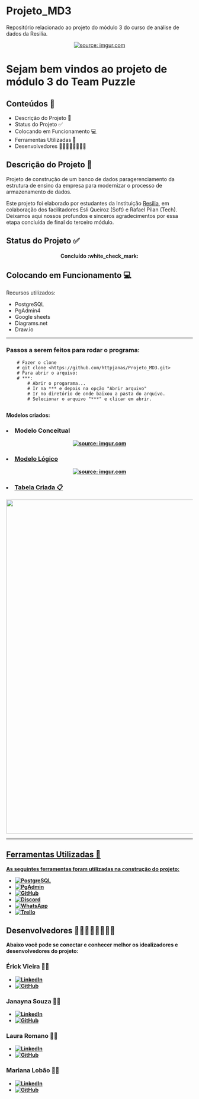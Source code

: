 # Projeto_MD3
Repositório relacionado ao projeto do módulo 3 do curso de análise de dados da Resilia. 
<div align="center">
<a href="https://imgur.com/nLSv2EB"><img src="https://i.imgur.com/nLSv2EB.png" title="source: imgur.com" /></a>
</div>

# <div> Sejam bem vindos ao projeto de módulo 3 do Team Puzzle</div>

## Conteúdos 📄
- Descrição do Projeto 📝
- Status do Projeto :white_check_mark:
- Colocando em Funcionamento 💻
- Ferramentas Utilizadas :toolbox:
- Desenvolvedores :woman_technologist::woman_technologist::woman_technologist::man_technologist:

## Descrição do Projeto 📝
Projeto de construção de um banco de dados paragerenciamento da estrutura de ensino da empresa para modernizar o processo de
armazenamento de dados.

Este projeto foi elaborado por estudantes da Instituição [Resilia](https://www.resilia.work/), em colaboração dos facilitadores Esli Queiroz (Soft) e Rafael Pilan (Tech). Deixamos aqui nossos profundos e sinceros agradecimentos por essa etapa concluída de final do terceiro módulo.

## Status do Projeto :white_check_mark: 

<div><h4 align = "center"> Concluído :white_check_mark: </h4></div>


## Colocando em Funcionamento 💻

Recursos utilizados:
- PostgreSQL
- PgAdmin4
- Google sheets
- Diagrams.net
- Draw.io

<hr>

### Passos a serem feitos para rodar o programa:
``` PgAdmin
    # Fazer o clone
    # git clone <https://github.com/httpjanas/Projeto_MD3.git>
    # Para abrir o arquivo:
    # ***:
        # Abrir o progarama...
        # Ir na *** e depois na opção "Abrir arquivo"
        # Ir no diretório de onde baixou a pasta do arquivo. 
        # Selecionar o arquivo "***" e clicar em abrir.
    
```
<b>Modelos criados:<b>
<h3><li> Modelo Conceitual </li></h3>
<div align ='center'>
<a href="https://imgur.com/xsdVRC6"><img src="https://i.imgur.com/xsdVRC6.png" title="source: imgur.com" />
</div>
<h3><li> Modelo Lógico </li></h3>
<div align ='center'>
<a href="https://imgur.com/xsdVRC6"><img src="https://i.imgur.com/xsdVRC6.png" title="source: imgur.com" />
</div>
<h3><li> Tabela Criada 📋 </li></h3>
<div align ='center'>
<img src = ** width='900px' />
</div>
<hr>

## Ferramentas Utilizadas :toolbox:
As seguintes ferramentas foram utilizadas na construção do projeto: 
- [![PostgreSQL](https://img.shields.io/twitter/url?label=PostgreSQL&logo=PostgreSQL&style=social&url=https%3A%2F%2Fpostgresql.com)](https://www.postgresql.org)
- [![PgAdmin](https://img.shields.io/twitter/url?label=PgAdmin&logo=PgAdmin&style=social&url=https%3A%2F%2Fpgadmin.com)](https://www.pgadmin.org)
- [![GitHub](https://img.shields.io/twitter/url?label=GitHub&logo=Github&style=social&url=https%3A%2F%2Fimg.shields.io%2Fendpoint%3Flabel%3DGitHub%26logo%3DGitHub%26style%3Dsocial%26url%3Dhttps%253A%252F%252Fi.pinimg.com%252F564x%252Fef%252Fff%252F7d%252Fefff7d5cb146fb3ca0f62b87bd641e4d.jpg)](https://github.com)
- [![Discord](https://img.shields.io/twitter/url?label=Discord&logo=Discord&style=social&url=https%3A%2F%2Fdiscord.com)](https://discord.com)
- [![WhatsApp](https://img.shields.io/twitter/url?label=WhatsApp&logo=WhatsApp&style=social&url=https%3A%2F%2Fwww.whatsapp.com)](https://www.whatsapp.com)
- [![Trello](https://img.shields.io/twitter/url?label=Trello&logo=Trello&style=social&url=https%3A%2F%2Fwww.trello.com)](https://trello.com)

## Desenvolvedores :woman_technologist::woman_technologist::woman_technologist::man_technologist:
Abaixo você pode se conectar e conhecer melhor os idealizadores e desenvolvedores do projeto:


### Érick Vieira :raising_hand_man:
- [![LinkedIn](https://camo.githubusercontent.com/9284b4ce37b3a48541345419ea9509fe68367cf737f8cf4bbcb8687eb004e111/68747470733a2f2f696d672e736869656c64732e696f2f62616467652f4c696e6b6564496e2d626c75653f6c6f676f3d6c696e6b6564696e266c6f676f436f6c6f723d7768697465)](https://www.linkedin.com/in/erick-vieira-data-analytics/)
- [![GitHub](https://img.shields.io/twitter/url?label=GitHub&logo=Github&style=social&url=https%3A%2F%2Fimg.shields.io%2Fendpoint%3Flabel%3DGitHub%26logo%3DGitHub%26style%3Dsocial%26url%3Dhttps%253A%252F%252Fi.pinimg.com%252F564x%252Fef%252Fff%252F7d%252Fefff7d5cb146fb3ca0f62b87bd641e4d.jpg)](https://github.com/XxMeckxX)

### Janayna Souza :raising_hand_woman:
- [![LinkedIn](https://camo.githubusercontent.com/9284b4ce37b3a48541345419ea9509fe68367cf737f8cf4bbcb8687eb004e111/68747470733a2f2f696d672e736869656c64732e696f2f62616467652f4c696e6b6564496e2d626c75653f6c6f676f3d6c696e6b6564696e266c6f676f436f6c6f723d7768697465)](https://www.linkedin.com/in/janayna-s-8a30a0232/)
- [![GitHub](https://img.shields.io/twitter/url?label=GitHub&logo=Github&style=social&url=https%3A%2F%2Fimg.shields.io%2Fendpoint%3Flabel%3DGitHub%26logo%3DGitHub%26style%3Dsocial%26url%3Dhttps%253A%252F%252Fi.pinimg.com%252F564x%252Fef%252Fff%252F7d%252Fefff7d5cb146fb3ca0f62b87bd641e4d.jpg)](https://github.com/httpjanas)

### Laura Romano :raising_hand_woman:
- [![LinkedIn](https://camo.githubusercontent.com/9284b4ce37b3a48541345419ea9509fe68367cf737f8cf4bbcb8687eb004e111/68747470733a2f2f696d672e736869656c64732e696f2f62616467652f4c696e6b6564496e2d626c75653f6c6f676f3d6c696e6b6564696e266c6f676f436f6c6f723d7768697465)](https://www.linkedin.com/in/laura-maria-de-souza-romano/)
- [![GitHub](https://img.shields.io/twitter/url?label=GitHub&logo=Github&style=social&url=https%3A%2F%2Fimg.shields.io%2Fendpoint%3Flabel%3DGitHub%26logo%3DGitHub%26style%3Dsocial%26url%3Dhttps%253A%252F%252Fi.pinimg.com%252F564x%252Fef%252Fff%252F7d%252Fefff7d5cb146fb3ca0f62b87bd641e4d.jpg)](https://github.com/lauramsromano)

### Mariana Lobão :raising_hand_woman:
- [![LinkedIn](https://camo.githubusercontent.com/9284b4ce37b3a48541345419ea9509fe68367cf737f8cf4bbcb8687eb004e111/68747470733a2f2f696d672e736869656c64732e696f2f62616467652f4c696e6b6564496e2d626c75653f6c6f676f3d6c696e6b6564696e266c6f676f436f6c6f723d7768697465)](https://www.linkedin.com/in/mariana-lob%C3%A3o-1544830/)
- [![GitHub](https://img.shields.io/twitter/url?label=GitHub&logo=Github&style=social&url=https%3A%2F%2Fimg.shields.io%2Fendpoint%3Flabel%3DGitHub%26logo%3DGitHub%26style%3Dsocial%26url%3Dhttps%253A%252F%252Fi.pinimg.com%252F564x%252Fef%252Fff%252F7d%252Fefff7d5cb146fb3ca0f62b87bd641e4d.jpg)](https://github.com/MarianaLobao)


    
